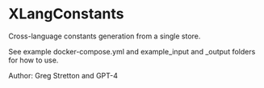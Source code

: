 # XLangConstants

Cross-language constants generation from a single store.

See example docker-compose.yml and example_input and _output folders for how to use.

Author: Greg Stretton and GPT-4
